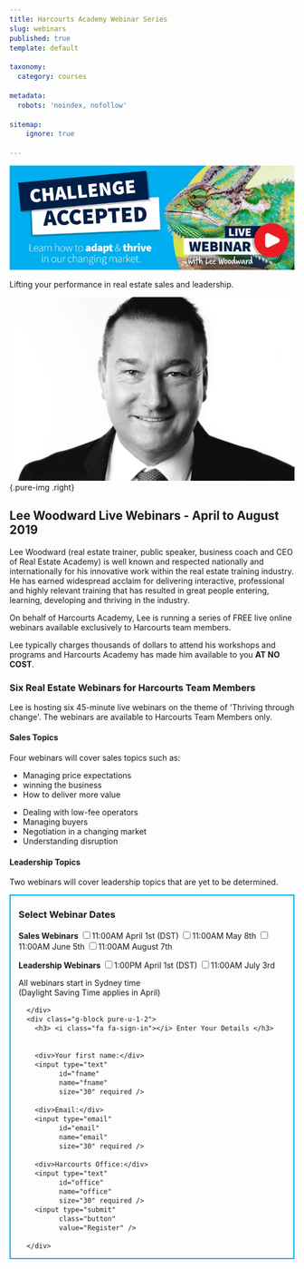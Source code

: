 ```yaml
---
title: Harcourts Academy Webinar Series
slug: webinars
published: true
template: default

taxonomy:
  category: courses

metadata:
  robots: 'noindex, nofollow'

sitemap:
    ignore: true

---
```


![Challenge Accepted](challenge-accepted.jpg)

<p class="lead">Lifting your performance in real estate sales and leadership.</p>

![Lee Woodward](lee-profile.jpg?cropResize=375,300){.pure-img .right}

## Lee Woodward Live Webinars - April to August 2019

Lee Woodward (real estate trainer, public speaker, business coach and CEO of Real Estate Academy) is well known and respected nationally and internationally for his innovative work within the real estate training industry. He has earned widespread acclaim for delivering interactive, professional and highly relevant training that has resulted in great people entering, learning, developing and thriving in the industry.

On behalf of Harcourts Academy, Lee is running a series of FREE live online webinars available exclusively to Harcourts team members.

Lee typically charges thousands of dollars to attend his workshops and programs and Harcourts Academy has made him available to you **AT NO COST**.

### Six Real Estate Webinars for Harcourts Team Members

Lee is hosting six 45-minute live webinars on the theme of 'Thriving through change'. The webinars are available to Harcourts Team Members only.

#### <i class="fa fa-clipboard"></i> Sales Topics

<div>Four webinars will cover sales topics such as:</div>

<div class="g-grid pure-g-r">
    <div class="size-1-2 pure-u-1-2">
      <ul>
        <li>Managing price expectations</li>
        <li>winning the business</li>
        <li> How to deliver more value</li>
      </ul>
    </div>
    <div class="size-1-2 pure-u-1-2">
      <ul>
        <li>Dealing with low-fee operators</li>
        <li>Managing buyers</li>
        <li>Negotiation in a changing market</li>
        <li>Understanding disruption</li>
      </ul>
    </div>
</div>


#### <i class="fa fa-clipboard"></i> Leadership Topics

Two webinars will cover leadership topics that are yet to be determined.

<form action="https://hacademy.typeform.com/to/IyqV1D" id="registration" method="get">
<div class="sales-webinars" style="border: 2px solid #00adef; padding:0 1em;">
  <div class="member g-grid pure-g-r">
      <div class="g-block size-1-2 pure-u-1-2" markdown="1">

### <i class="fa fa-calendar"></i> Select Webinar Dates

**Sales Webinars**
<label for="webinar1">
  <input type="checkbox" id="webinar1" name="webinar1" value="1" required>11:00AM April 1st (DST)</input>
</label>
<label for="webinar3">
  <input type="checkbox" id="webinar3" name="webinar3" value="1" required>11:00AM May 8th</input>
</label>
<label for="webinar4">
  <input type="checkbox" id="webinar4" name="webinar4" value="1" required>11:00AM June 5th</input>
</label>
<label for="webinar6">
  <input type="checkbox" id="webinar6" name="webinar6" value="1" required>11:00AM August 7th</input>
</label>

**Leadership Webinars**
<label for="webinar2">
  <input type="checkbox" id="webinar2" name="webinar2" value="1" required>1:00PM April 1st (DST)</input>
</label>
<label for="webinar5">
  <input type="checkbox" id="webinar5" name="webinar5" value="1" required>11:00AM July 3rd</input>
</label>

<i class="fa fa-globe"></i> All webinars start in Sydney time<br/>(Daylight Saving Time applies in April)

      </div>
      <div class="g-block pure-u-1-2">
        <h3> <i class="fa fa-sign-in"></i> Enter Your Details </h3>

        
        <div>Your first name:</div>
        <input type="text"
              id="fname"
              name="fname"
              size="30" required />

        <div>Email:</div>
        <input type="email"
              id="email"
              name="email"
              size="30" required />

        <div>Harcourts Office:</div>
        <input type="text"
              id="office"
              name="office"
              size="30" required />
        <input type="submit"
              class="button"
              value="Register" />
        
      </div>
  </div>
</div>
</form>

<script>
  /* Ensure one or more webinars are selected. */
  $(function(){
      var requiredCheckboxes = $(':checkbox[required]');
      requiredCheckboxes.change(function(){
          if(requiredCheckboxes.is(':checked')) {
              requiredCheckboxes.removeAttr('required');
          } else {
              requiredCheckboxes.attr('required', 'required');
          }
      });
  });
</script>
